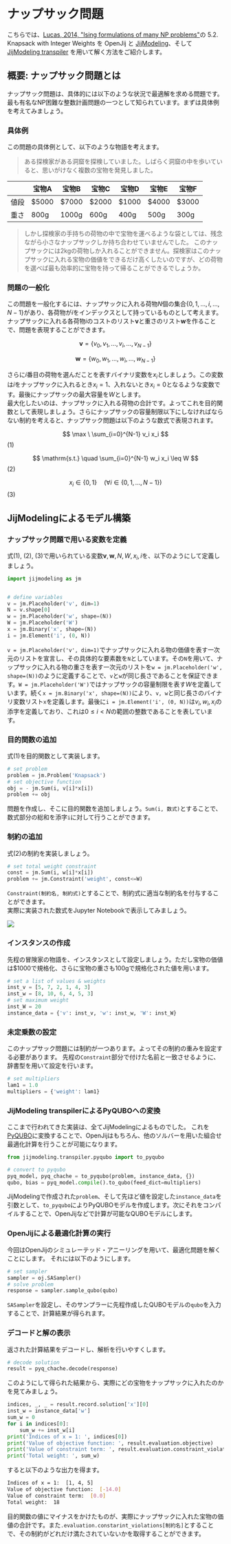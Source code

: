 # ナップサック問題

こちらでは、[Lucas, 2014, "Ising formulations of many NP problems"](https://doi.org/10.3389/fphy.2014.00005)の 5.2. Knapsack with Integer Weights を OpenJij と [JijModeling](https://www.ref.documentation.jijzept.com/jijmodeling/)、そして[JijModeling transpiler](https://www.ref.documentation.jijzept.com/jijmodeling-transpiler/) を用いて解く方法をご紹介します。

## 概要: ナップサック問題とは

ナップサック問題は、具体的には以下のような状況で最適解を求める問題です。
最も有名なNP困難な整数計画問題の一つとして知られています。まずは具体例を考えてみましょう。

### 具体例

この問題の具体例として、以下のような物語を考えます。

> ある探検家がある洞窟を探検していました。しばらく洞窟の中を歩いていると、思いがけなく複数の宝物を発見しました。

||宝物A|宝物B|宝物C|宝物D|宝物E|宝物F|
|---|---|---|---|---|---|---|
|値段|$5000|$7000|$2000|$1000|$4000|$3000|
|重さ|800g|1000g|600g|400g|500g|300g|

> しかし探検家の手持ちの荷物の中で宝物を運べるような袋としては、残念ながら小さなナップサックしか持ち合わせていませんでした。
> このナップサックには2kgの荷物しか入れることができません。探検家はこのナップサックに入れる宝物の価値をできるだけ高くしたいのですが、どの荷物を選べば最も効率的に宝物を持って帰ることができるでしょうか。

### 問題の一般化

この問題を一般化するには、ナップサックに入れる荷物$N$個の集合$\{ 0, 1, \dots, i, \dots, N-1\}$があり、各荷物が$i$をインデックスとして持っているものとして考えます。  
ナップサックに入れる各荷物$i$のコストのリスト$\bm{v}$と重さのリスト$\bm{w}$を作ることで、問題を表現することができます。

$$
\nonumber
\bm{v} = \{v_0, v_1, \dots, v_i, \dots, v_{N-1}\}
$$

$$
\nonumber
\bm{w} = \{w_0, w_1, \dots, w_i, \dots, w_{N-1}\}
$$

さらに$i$番目の荷物を選んだことを表すバイナリ変数を$x_i$としましょう。この変数は$i$をナップサックに入れるとき$x_i = 1$、入れないとき$x_i = 0$となるような変数です。最後にナップサックの最大容量を$W$とします。  
最大化したいのは、ナップサックに入れる荷物の合計です。よってこれを目的関数として表現しましょう。さらにナップサックの容量制限以下にしなければならない制約を考えると、ナップサック問題は以下のような数式で表現されます。

$$
\max \ \sum_{i=0}^{N-1} v_i x_i 
$$ (1)

$$
\mathrm{s.t.} \quad \sum_{i=0}^{N-1} w_i x_i \leq W
$$ (2)

$$
x_i \in \{0, 1\} \quad (\forall i \in \{0, 1, \dots, N-1\})
$$ (3)

## JijModelingによるモデル構築

### ナップサック問題で用いる変数を定義

式(1), (2), (3)で用いられている変数$\bm{v}, \bm{w}, N, W, x_i, i$を、以下のようにして定義しましょう。

```python
import jijmodeling as jm


# define variables
v = jm.Placeholder('v', dim=1)
N = v.shape[0]
w = jm.Placeholder('w', shape=(N))
W = jm.Placeholder('W')
x = jm.Binary('x', shape=(N))
i = jm.Element('i', (0, N))
```

`v = jm.Placeholder('v', dim=1)`でナップサックに入れる物の価値を表す一次元のリストを宣言し、その具体的な要素数を`N`としています。その`N`を用いて、ナップサックに入れる物の重さを表す一次元のリストを`w = jm.Placeholder('w', shape=(N))`のように定義することで、`v`と`w`が同じ長さであることを保証できます。`W = jm.Placeholder('W')`ではナップサックの容量制限を表す$W$を定義しています。続く`x = jm.Binary('x', shape=(N))`により、`v, w`と同じ長さのバイナリ変数リスト`x`を定義します。最後に`i = jm.Element('i', (0, N))`は$v_i, w_i, x_i$の添字を定義しており、これは$0\leq i < N$の範囲の整数であることを表しています。

### 目的関数の追加

式(1)を目的関数として実装します。

```python
# set problem
problem = jm.Problem('Knapsack')    
# set objective function
obj = - jm.Sum(i, v[i]*x[i])
problem += obj
```

問題を作成し、そこに目的関数を追加しましょう。`Sum(i, 数式)`とすることで、数式部分の総和を添字`i`に対して行うことができます。

### 制約の追加

式(2)の制約を実装しましょう。

```python
# set total weight constraint
const = jm.Sum(i, w[i]*x[i])
problem += jm.Constraint('weight', const<=W)
```

`Constraint(制約名, 制約式)`とすることで、制約式に適当な制約名を付与することができます。  
実際に実装された数式をJupyter Notebookで表示してみましょう。

![](../../../assets/knapsack_01.png)

### インスタンスの作成

先程の冒険家の物語を、インスタンスとして設定しましょう。ただし宝物の価値は$1000で規格化、さらに宝物の重さも100gで規格化された値を用います。

```python
# set a list of values & weights 
inst_v = [5, 7, 2, 1, 4, 3]
inst_w = [8, 10, 6, 4, 5, 3]
# set maximum weight
inst_W = 20
instance_data = {'v': inst_v, 'w': inst_w, 'W': inst_W}    
```

### 未定乗数の設定

このナップサック問題には制約が一つあります。よってその制約の重みを設定する必要があります。
先程の`Constraint`部分で付けた名前と一致させるように、辞書型を用いて設定を行います。

```python
# set multipliers
lam1 = 1.0
multipliers = {'weight': lam1}    
```

### JijModeling transpilerによるPyQUBOへの変換

ここまで行われてきた実装は、全てJijModelingによるものでした。
これを[PyQUBO](https://pyqubo.readthedocs.io/en/latest/)に変換することで、OpenJijはもちろん、他のソルバーを用いた組合せ最適化計算を行うことが可能になります。

```python
from jijmodeling.transpiler.pyqubo import to_pyqubo

# convert to pyqubo
pyq_model, pyq_chache = to_pyqubo(problem, instance_data, {})
qubo, bias = pyq_model.compile().to_qubo(feed_dict=multipliers)
```

JijModelingで作成された`problem`、そして先ほど値を設定した`instance_data`を引数として、`to_pyqubo`によりPyQUBOモデルを作成します。次にそれをコンパイルすることで、OpenJijなどで計算が可能なQUBOモデルにします。

### OpenJijによる最適化計算の実行

今回はOpenJijのシミュレーテッド・アニーリングを用いて、最適化問題を解くことにします。
それには以下のようにします。

```python
# set sampler
sampler = oj.SASampler()
# solve problem
response = sampler.sample_qubo(qubo)
```    

`SASampler`を設定し、そのサンプラーに先程作成したQUBOモデルの`qubo`を入力することで、計算結果が得られます。

### デコードと解の表示

返された計算結果をデコードし、解析を行いやすくします。

```python
# decode solution
result = pyq_chache.decode(response)
```

このようにして得られた結果から、実際にどの宝物をナップサックに入れたのかを見てみましょう。

```python
indices, _, _ = result.record.solution['x'][0]
inst_w = instance_data['w']
sum_w = 0
for i in indices[0]:
    sum_w += inst_w[i]
print('Indices of x = 1: ', indices[0])
print('Value of objective function: ', result.evaluation.objective)
print('Value of constraint term: ', result.evaluation.constraint_violations['weight'])
print('Total weight: ', sum_w)
```

すると以下のような出力を得ます。

```bash
Indices of x = 1:  [1, 4, 5]
Value of objective function:  [-14.0]
Value of constraint term:  [0.0]
Total weight:  18
```

目的関数の値にマイナスをかけたものが、実際にナップサックに入れた宝物の価値の合計です。また`.evaluation.constarint_violations[制約名]`とすることで、その制約がどれだけ満たされていないかを取得することができます。

